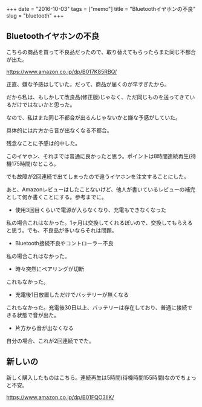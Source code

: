 +++
date = "2016-10-03"
tags =  ["memo"]
title = "Bluetoothイヤホンの不良"
slug = "bluetooth"
+++

## Bluetoothイヤホンの不良	  

こちらの商品を買って不良品だったので、取り替えてもらったらまた同じ不都合が出た。

https://www.amazon.co.jp/dp/B017K85RBQ/

正直、嫌な予感はしていた。だって、商品が届くのが早すぎたから。

だから私は、もしかして改良品(修正版)じゃなく、ただ同じものを送ってきているだけではないかと思った。

なので、私はまた同じ不都合が出るんじゃないかと嫌な予感がしていた。

具体的には片方から音が出なくなる不都合。

残念なことに予感は的中した。

このイヤホン、それまでは普通に良かったと思う。ポイントは8時間連続再生(待機175時間)なところ。

でも故障が2回連続で出てしまったので違うイヤホンを注文することにした。

あと、Amazonレビューはしたことないけど、他人が書いているレビューの補完として何か書くことにする。参考までに。

- 使用3回目くらいで電源が入らなくなり、充電もできなくなった

私の場合これはなかった。1ヶ月は交換してくれるぽいので、交換してもらえると思う。でも、不良品が多いならそれは問題。

- Bluetooth接続不良やコントローラー不良

私の場合これはなかった。

- 時々突然にペアリングが切断

これもなかった。

- 充電後1日放置しただけでバッテリーが無くなる

これもなかった。充電後30日以上、バッテリーは存在しており、普通に接続できる状態で音が出た。

- 片方から音が出なくなる

自分の場合、これが2回連続ででた。

## 新しいの

新しく購入したものはこちら。連続再生は5時間(待機時間155時間)なのでちょっと不安。

https://www.amazon.co.jp/dp/B01FQO3IIK/
	 
